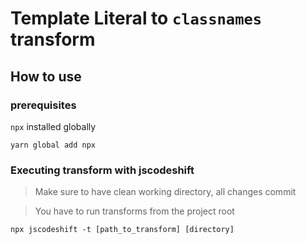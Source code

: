 # Template Literal to `classnames` transform

## How to use

### prerequisites

`npx` installed globally

`yarn global add npx`

### Executing transform with jscodeshift

> Make sure to have clean working directory, all changes commit

> You have to run transforms from the project root

`npx jscodeshift -t [path_to_transform] [directory]`
